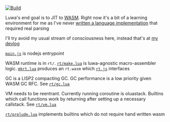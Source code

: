 [![Build](https://travis-ci.org/serprex/luwa.svg?branch=master)](https://travis-ci.org/serprex/luwa)

Luwa's end goal is to JIT to [WASM](https://webassembly.org). Right now it's a bit of a learning environment for me as I've never [written a language implementation](https://esolangs.org/wiki/User:Serprex) that required real parsing

I'll try avoid my usual stream of consciousness here, instead that's at [my devlog](https://patreon.com/serprex)

[`main.js`](main.js) is nodejs entrypoint

WASM runtime is in `rt/`. [`rt/make.lua`](rt/make.lua) is luwa-agnostic macro-assembler logic. [`mkrt.lua`](rt/mkrt.lua) produces an `rt.wasm` which [`rt.js`](rt.js) interfaces

GC is a LISP2 compacting GC. GC performance is a low priority given WASM GC RFC. See [`rt/gc.lua`](rt/gc.lua)

VM needs to be reentrant. Currently running coroutine is oluastack. Builtins which call functions work by returning after setting up a necessary callstack. See [`rt/vm.lua`](rt/vm.lua)

[`rt/prelude.lua`](rt/prelude.lua) implements builtins which do not require hand written wasm
